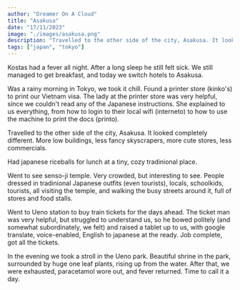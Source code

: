 ```yaml
---
author: "Dreamer On A Cloud"
title: "Asakusa"
date: "17/11/2023"
image: "./images/asakusa.png"
description: "Travelled to the other side of the city, Asakusa. It looked completely different."
tags: ["japan", "tokyo"]
---
```


Kostas had a fever all night.
After a long sleep he still felt sick.
We still managed to get breakfast, and today we switch hotels to Asakusa.

Was a rainy morning in Tokyo, we took it chill. Found a printer store (kinko's) to print our Vietnam visa. The lady at the printer store was very helpful, since we couldn't read any of the Japanese instructions. She explained to us everything, from how to login to their local  wifi (interneto) to how to use the machine to print the docs (printo).

Travelled to the other side of the city, Asakusa. It looked completely different. More low buildings, less fancy skyscrapers, more cute stores, less commercials.

Had japanese riceballs for lunch at a tiny, cozy tradinional place.

Went to see senso-ji temple. Very crowded, but interesting to see. People dressed in tradinional Japanese outfits (even tourists), locals, schoolkids, tourists, all visiting the temple, and walking the busy streets around it, full of stores and food stalls.

Went to Ueno station to buy train tickets for the days ahead. The ticket man was very helpful, but struggled to understand us, so he bowed politely (and somewhat subordinately, we felt) and raised a tablet up to us, with google translate, voice-enabled, English to japanese at the ready.
Job complete, got all the tickets.

In the evening we took a stroll in the Ueno park. Beautiful shrine in the park, surrounded by huge one leaf plants, rising up from the water. After that, we were exhausted, paracetamol wore out, and fever returned. Time to call it a day.